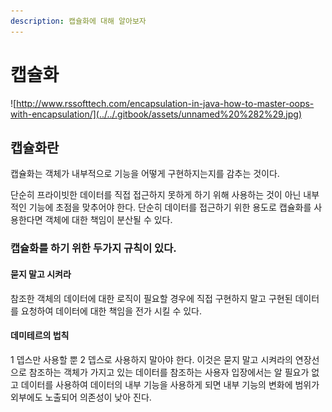 ```yaml
---
description: 캡슐화에 대해 알아보자
---
```


# 캡슐화

![http://www.rssofttech.com/encapsulation-in-java-how-to-master-oops-with-encapsulation/](../../.gitbook/assets/unnamed%20%282%29.jpg)

## 캡슐화란

캡슐화는 객체가 내부적으로 기능을 어떻게 구현하지는지를 감추는 것이다.

단순히 프라이빗한 데이터를 직접 접근하지 못하게 하기 위해 사용하는 것이 아닌 내부적인 기능에 초점을 맞추어야 한다. 단순히 데이터를 접근하기 위한 용도로 캡슐화를 사용한다면 객체에 대한 책임이 분산될 수 있다.

### 캡슐화를 하기 위한 두가지 규칙이 있다.

#### 묻지 말고 시켜라

참조한 객체의 데이터에 대한 로직이 필요할 경우에 직접 구현하지 말고 구현된 데이터를 요청하여 데이터에 대한 책임을 전가 시킬 수 있다.

#### 데미테르의 법칙

1 뎁스만 사용할 뿐 2 뎁스로 사용하지 말아야 한다. 이것은 묻지 말고 시켜라의 연장선으로 참조하는 객체가 가지고 있는 데이터를 참조하는 사용자 입장에서는 알 필요가 없고 데이터를 사용하여 데이터의 내부 기능을 사용하게 되면 내부 기능의 변화에 범위가 외부에도 노출되어 의존성이 낮아 진다.


